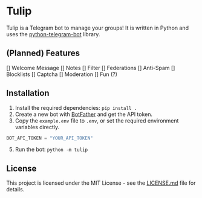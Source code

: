 # Tulip
Tulip is a Telegram bot to manage your groups! It is written in Python and uses the [python-telegram-bot](https://python-telegram-bot.org/) library.

## (Planned) Features
[] Welcome Message
[] Notes
[] Filter
[] Federations
[] Anti-Spam
[] Blocklists
[] Captcha
[] Moderation
[] Fun (?)

## Installation
1. Install the required dependencies: `pip install .`
2. Create a new bot with [BotFather](https://t.me/BotFather) and get the API token.
3. Copy the `example.env` file to `.env`, or set the required environment variables directly.
```python
BOT_API_TOKEN = "YOUR_API_TOKEN"
```
5. Run the bot: `python -m tulip`

## License
This project is licensed under the MIT License - see the [LICENSE.md](LICENSE.md) file for details.
```
